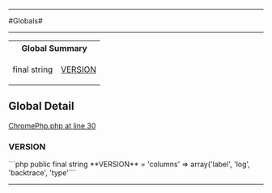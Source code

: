 - - -

#Globals#

- - -

<table id="summary_global" class="title">
<tr><th colspan="2" class="title">Global Summary</th></tr>
<tr>
<td>final  string</td>
<td class="description"><p class="name"><a href="#VERSION">VERSION</a></p><p class="description"></p></td>
</tr>
</table>

<h2 id="detail_global">Global Detail</h2>

<a href="https://github.com/JeyDotC/Hirudo/blob/master/ChromePhp.php#L30" target='_blank'>ChromePhp.php at line 30</a>

<h3 id="VERSION">VERSION</h3>
```php
public final  string **VERSION** = 'columns' =&gt; array('label', 'log', 'backtrace', 'type'```
<div class="details">
<p></p>
</div>

- - -

